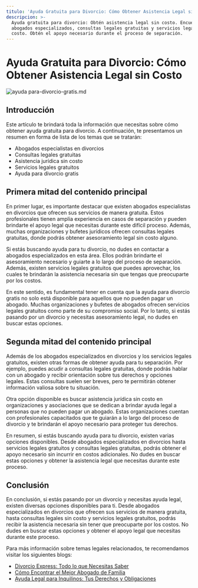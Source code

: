 ```yaml
---
titulo: 'Ayuda Gratuita para Divorcio: Cómo Obtener Asistencia Legal sin Costo'
descripcion: >-
  Ayuda gratuita para divorcio: Obtén asistencia legal sin costo. Encuentra
  abogados especializados, consultas legales gratuitas y servicios legales sin
  costo. Obtén el apoyo necesario durante el proceso de separación.
---
```


# Ayuda Gratuita para Divorcio: Cómo Obtener Asistencia Legal sin Costo

 ![ayuda para-divorcio-gratis.md](./img/ayuda-para-divorcio-gratis-1.webp)

## Introducción

Este artículo te brindará toda la información que necesitas sobre cómo obtener ayuda gratuita para divorcio. A continuación, te presentamos un resumen en forma de lista de los temas que se tratarán:

- Abogados especialistas en divorcios
- Consultas legales gratuitas
- Asistencia jurídica sin costo
- Servicios legales gratuitos
- Ayuda para divorcio gratis

## Primera mitad del contenido principal

En primer lugar, es importante destacar que existen abogados especialistas en divorcios que ofrecen sus servicios de manera gratuita. Estos profesionales tienen amplia experiencia en casos de separación y pueden brindarte el apoyo legal que necesitas durante este difícil proceso. Además, muchas organizaciones y bufetes jurídicos ofrecen consultas legales gratuitas, donde podrás obtener asesoramiento legal sin costo alguno.

Si estás buscando ayuda para tu divorcio, no dudes en contactar a abogados especializados en esta área. Ellos podrán brindarte el asesoramiento necesario y guiarte a lo largo del proceso de separación. Además, existen servicios legales gratuitos que puedes aprovechar, los cuales te brindarán la asistencia necesaria sin que tengas que preocuparte por los costos.

En este sentido, es fundamental tener en cuenta que la ayuda para divorcio gratis no solo está disponible para aquellos que no pueden pagar un abogado. Muchas organizaciones y bufetes de abogados ofrecen servicios legales gratuitos como parte de su compromiso social. Por lo tanto, si estás pasando por un divorcio y necesitas asesoramiento legal, no dudes en buscar estas opciones.

## Segunda mitad del contenido principal

Además de los abogados especializados en divorcios y los servicios legales gratuitos, existen otras formas de obtener ayuda para tu separación. Por ejemplo, puedes acudir a consultas legales gratuitas, donde podrás hablar con un abogado y recibir orientación sobre tus derechos y opciones legales. Estas consultas suelen ser breves, pero te permitirán obtener información valiosa sobre tu situación.

Otra opción disponible es buscar asistencia jurídica sin costo en organizaciones y asociaciones que se dedican a brindar ayuda legal a personas que no pueden pagar un abogado. Estas organizaciones cuentan con profesionales capacitados que te guiarán a lo largo del proceso de divorcio y te brindarán el apoyo necesario para proteger tus derechos.

En resumen, si estás buscando ayuda para tu divorcio, existen varias opciones disponibles. Desde abogados especializados en divorcios hasta servicios legales gratuitos y consultas legales gratuitas, podrás obtener el apoyo necesario sin incurrir en costos adicionales. No dudes en buscar estas opciones y obtener la asistencia legal que necesitas durante este proceso.

## Conclusión

En conclusión, si estás pasando por un divorcio y necesitas ayuda legal, existen diversas opciones disponibles para ti. Desde abogados especializados en divorcios que ofrecen sus servicios de manera gratuita, hasta consultas legales sin costo y servicios legales gratuitos, podrás recibir la asistencia necesaria sin tener que preocuparte por los costos. No dudes en buscar estas opciones y obtener el apoyo legal que necesitas durante este proceso.

Para más información sobre temas legales relacionados, te recomendamos visitar los siguientes blogs:

- [Divorcio Express: Todo lo que Necesitas Saber](https://www.ejemplo.com/divorcio-express-todo-lo-que-necesitas-saber)
- [Cómo Encontrar el Mejor Abogado de Familia](https://www.ejemplo.com/como-encontrar-el-mejor-abogado-de-familia)
- [Ayuda Legal para Inquilinos: Tus Derechos y Obligaciones](https://www.ejemplo.com/ayuda-legal-para-inquilinos-tus-derechos-y-obligaciones)
